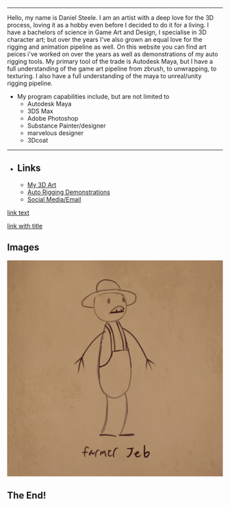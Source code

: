 ----

Hello, my name is Daniel Steele. I am an artist with a deep love for the 3D process, loving it as a hobby even before I decided to do it for a living. I have a bachelors of science in Game Art and Design, I specialise in 3D character art; but over the years I've also grown an equal love for the rigging and animation pipeline as well. On this website you can find art peices i've worked on over the years as well as demonstrations of my auto rigging tools. My primary tool of the trade is Autodesk Maya, but I have a full understanding of the game art pipeline from zbrush, to unwrapping, to texturing. I also have a full understanding of the maya to unreal/unity rigging pipeline.

+ My program capabilities include, but are not limited to
  + Autodesk Maya
  + 3DS Max
  + Adobe Photoshop
  + Substance Painter/designer
  + marvelous designer
  + 3Dcoat

----


+ ## Links
  + [My 3D Art]()
  + [Auto Rigging Demonstrations]()
  + [Social Media/Email]()

[link text](https://dasteel420.github.io/DanielSteele3D.github.io/)

[link with title](https://dasteel420.github.io/DanielSteele3D.github.io/ "title text!")

## Images

![farmerJeb](farmerJeb.png)

## The End!
 
